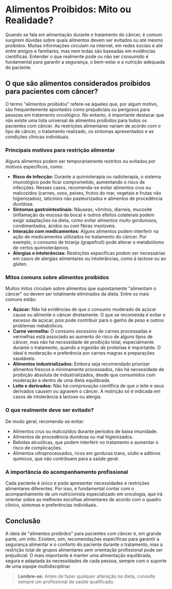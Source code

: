
# Alimentos Proibidos: Mito ou Realidade?

Quando se fala em alimentação durante o tratamento do câncer, é comum surgirem dúvidas sobre quais alimentos devem ser evitados ou até mesmo proibidos. Muitas informações circulam na internet, em redes sociais e até entre amigos e familiares, mas nem todas são baseadas em evidências científicas. Entender o que realmente pode ou não ser consumido é fundamental para garantir a segurança, o bem-estar e a nutrição adequada do paciente.

## O que são alimentos considerados proibidos para pacientes com câncer?

O termo "alimentos proibidos" refere-se àqueles que, por algum motivo, são frequentemente apontados como prejudiciais ou perigosos para pessoas em tratamento oncológico. No entanto, é importante destacar que não existe uma lista universal de alimentos proibidos para todos os pacientes com câncer. As restrições alimentares variam de acordo com o tipo de câncer, o tratamento realizado, os sintomas apresentados e as condições clínicas individuais.

### Principais motivos para restrição alimentar

Alguns alimentos podem ser temporariamente restritos ou evitados por motivos específicos, como:

- **Risco de infecção:** Durante a quimioterapia ou radioterapia, o sistema imunológico pode ficar comprometido, aumentando o risco de infecções. Nesses casos, recomenda-se evitar alimentos crus ou malcozidos (carnes, ovos, peixes, frutos do mar, vegetais e frutas não higienizados), laticínios não pasteurizados e alimentos de procedência duvidosa.
- **Sintomas gastrointestinais:** Náuseas, vômitos, diarreia, mucosite (inflamação da mucosa da boca) e outros efeitos colaterais podem exigir adaptações na dieta, como evitar alimentos muito gordurosos, condimentados, ácidos ou com fibras insolúveis.
- **Interação com medicamentos:** Alguns alimentos podem interferir na ação de medicamentos utilizados no tratamento do câncer. Por exemplo, o consumo de toranja (grapefruit) pode alterar o metabolismo de certos quimioterápicos.
- **Alergias e intolerâncias:** Restrições específicas podem ser necessárias em casos de alergias alimentares ou intolerâncias, como à lactose ou ao glúten.

### Mitos comuns sobre alimentos proibidos

Muitos mitos circulam sobre alimentos que supostamente "alimentam o câncer" ou devem ser totalmente eliminados da dieta. Entre os mais comuns estão:

- **Açúcar:** Não há evidências de que o consumo moderado de açúcar cause ou alimente o câncer diretamente. O que se recomenda é evitar o excesso de açúcar, pois pode contribuir para o ganho de peso e outros problemas metabólicos.
- **Carne vermelha:** O consumo excessivo de carnes processadas e vermelhas está associado ao aumento do risco de alguns tipos de câncer, mas não há necessidade de proibição total, especialmente durante o tratamento, quando a ingestão de proteínas é importante. O ideal é moderação e preferência por carnes magras e preparações saudáveis.
- **Alimentos industrializados:** Embora seja recomendado priorizar alimentos frescos e minimamente processados, não há necessidade de proibição absoluta de industrializados, desde que consumidos com moderação e dentro de uma dieta equilibrada.
- **Leite e derivados:** Não há comprovação científica de que o leite e seus derivados causem ou agravem o câncer. A restrição só é indicada em casos de intolerância à lactose ou alergia.

### O que realmente deve ser evitado?

De modo geral, recomenda-se evitar:

- Alimentos crus ou malcozidos durante períodos de baixa imunidade.
- Alimentos de procedência duvidosa ou mal higienizados.
- Bebidas alcoólicas, que podem interferir no tratamento e aumentar o risco de complicações.
- Alimentos ultraprocessados, ricos em gorduras trans, sódio e aditivos químicos, que não contribuem para a saúde geral.

### A importância do acompanhamento profissional

Cada paciente é único e pode apresentar necessidades e restrições alimentares diferentes. Por isso, é fundamental contar com o acompanhamento de um nutricionista especializado em oncologia, que irá orientar sobre as melhores escolhas alimentares de acordo com o quadro clínico, sintomas e preferências individuais.

## Conclusão

A ideia de "alimentos proibidos" para pacientes com câncer é, em grande parte, um mito. Existem, sim, recomendações específicas para garantir a segurança alimentar e o conforto do paciente durante o tratamento, mas a restrição total de grupos alimentares sem orientação profissional pode ser prejudicial. O mais importante é manter uma alimentação equilibrada, segura e adaptada às necessidades de cada pessoa, sempre com o suporte de uma equipe multidisciplinar.

> **Lembre-se:** Antes de fazer qualquer alteração na dieta, consulte sempre um profissional de saúde qualificado.
```
